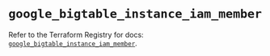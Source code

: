 # `google_bigtable_instance_iam_member`

Refer to the Terraform Registry for docs: [`google_bigtable_instance_iam_member`](https://registry.terraform.io/providers/hashicorp/google-beta/6.11.1/docs/resources/google_bigtable_instance_iam_member).
